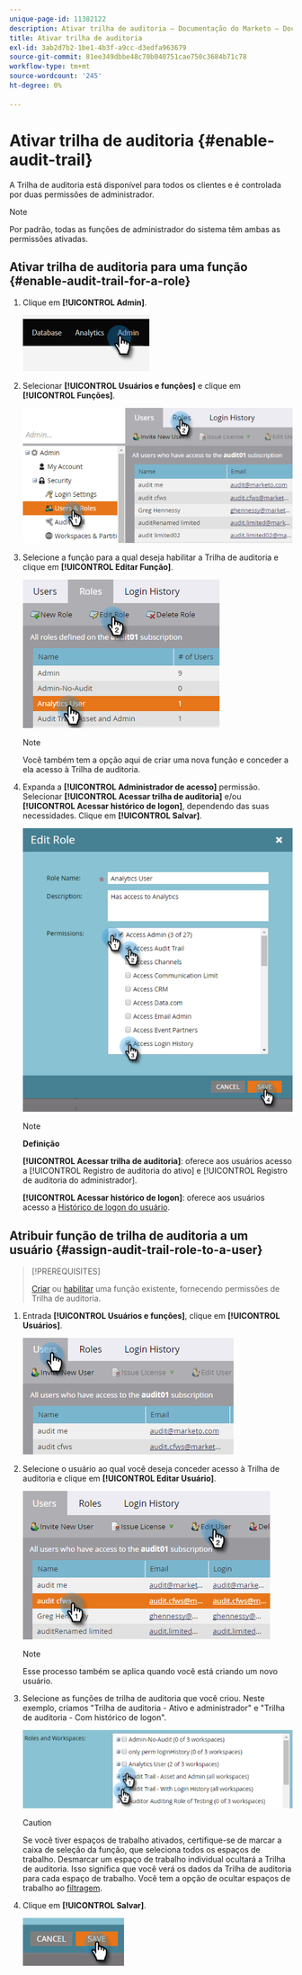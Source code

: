 ```yaml
---
unique-page-id: 11382122
description: Ativar trilha de auditoria — Documentação do Marketo — Documentação do produto
title: Ativar trilha de auditoria
exl-id: 3ab2d7b2-1be1-4b3f-a9cc-d3edfa963679
source-git-commit: 81ee349dbbe48c70b040751cae750c3684b71c78
workflow-type: tm+mt
source-wordcount: '245'
ht-degree: 0%

---
```


# Ativar trilha de auditoria {#enable-audit-trail}

A Trilha de auditoria está disponível para todos os clientes e é controlada por duas permissões de administrador.

>[!NOTE]
>
>Por padrão, todas as funções de administrador do sistema têm ambas as permissões ativadas.

## Ativar trilha de auditoria para uma função {#enable-audit-trail-for-a-role}

1. Clique em **[!UICONTROL Admin]**.

   ![](assets/enable-audit-trail-1.png)

1. Selecionar **[!UICONTROL Usuários e funções]** e clique em **[!UICONTROL Funções]**.

   ![](assets/enable-audit-trail-2.png)

1. Selecione a função para a qual deseja habilitar a Trilha de auditoria e clique em **[!UICONTROL Editar Função]**.

   ![](assets/enable-audit-trail-3.png)

   >[!NOTE]
   >
   >Você também tem a opção aqui de criar uma nova função e conceder a ela acesso à Trilha de auditoria.

1. Expanda a **[!UICONTROL Administrador de acesso]** permissão. Selecionar **[!UICONTROL Acessar trilha de auditoria]** e/ou **[!UICONTROL Acessar histórico de logon]**, dependendo das suas necessidades. Clique em **[!UICONTROL Salvar]**.

   ![](assets/enable-audit-trail-4.png)

   >[!NOTE]
   >
   >**Definição**
   >
   >**[!UICONTROL Acessar trilha de auditoria]**: oferece aos usuários acesso a [!UICONTROL Registro de auditoria do ativo] e [!UICONTROL Registro de auditoria do administrador].
   >
   >**[!UICONTROL Acessar histórico de logon]**: oferece aos usuários acesso a [Histórico de logon do usuário](/help/marketo/product-docs/administration/audit-trail/user-login-history.md).

## Atribuir função de trilha de auditoria a um usuário {#assign-audit-trail-role-to-a-user}

>[!PREREQUISITES]
>
>[Criar](/help/marketo/product-docs/administration/users-and-roles/create-delete-edit-and-change-a-user-role.md#create-a-role) ou [habilitar](#enable-audit-trail) uma função existente, fornecendo permissões de Trilha de auditoria.

1. Entrada **[!UICONTROL Usuários e funções]**, clique em **[!UICONTROL Usuários]**.

   ![](assets/enable-audit-trail-5.png)

1. Selecione o usuário ao qual você deseja conceder acesso à Trilha de auditoria e clique em **[!UICONTROL Editar Usuário]**.

   ![](assets/enable-audit-trail-6.png)

   >[!NOTE]
   >
   >Esse processo também se aplica quando você está criando um novo usuário.

1. Selecione as funções de trilha de auditoria que você criou. Neste exemplo, criamos &quot;Trilha de auditoria - Ativo e administrador&quot; e &quot;Trilha de auditoria - Com histórico de logon&quot;.

   ![](assets/enable-audit-trail-7.png)

   >[!CAUTION]
   >
   >Se você tiver espaços de trabalho ativados, certifique-se de marcar a caixa de seleção da função, que seleciona todos os espaços de trabalho. Desmarcar um espaço de trabalho individual ocultará a Trilha de auditoria. Isso significa que você verá os dados da Trilha de auditoria para cada espaço de trabalho. Você tem a opção de ocultar espaços de trabalho ao [filtragem](/help/marketo/product-docs/administration/audit-trail/filtering-in-audit-trail.md).

1. Clique em **[!UICONTROL Salvar]**.

   ![](assets/enable-audit-trail-8.png)

